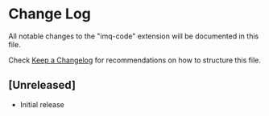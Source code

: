 # Change Log
All notable changes to the "imq-code" extension will be documented in this file.

Check [Keep a Changelog](http://keepachangelog.com/) for recommendations on how to structure this file.

## [Unreleased]
- Initial release